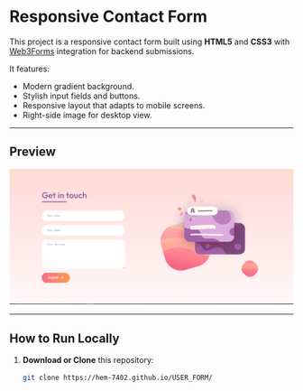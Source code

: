 # Responsive Contact Form

This project is a responsive contact form built using **HTML5** and **CSS3** with [Web3Forms](https://web3forms.com/) integration for backend submissions.  

It features:
- Modern gradient background.
- Stylish input fields and buttons.
- Responsive layout that adapts to mobile screens.
- Right-side image for desktop view.

---

## Preview
![Contact Form Screenshot](assets/Capture.PNG)

---

## How to Run Locally

1. **Download or Clone** this repository:
   ```bash
   git clone https://hem-7402.github.io/USER_FORM/